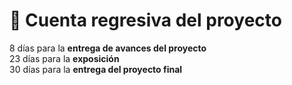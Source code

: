 # 📅 Cuenta regresiva del proyecto

8 días para la **entrega de avances del proyecto**  
23 días para la **exposición**  
30 días para la **entrega del proyecto final**  
